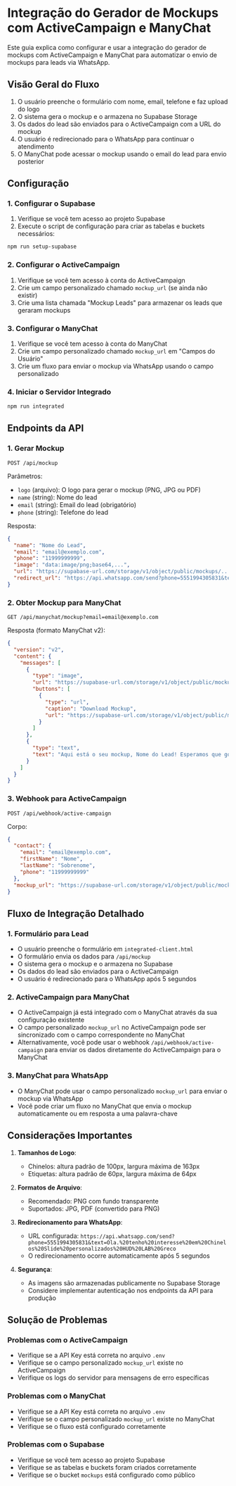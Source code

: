 # Integração do Gerador de Mockups com ActiveCampaign e ManyChat

Este guia explica como configurar e usar a integração do gerador de mockups com ActiveCampaign e ManyChat para automatizar o envio de mockups para leads via WhatsApp.

## Visão Geral do Fluxo

1. O usuário preenche o formulário com nome, email, telefone e faz upload do logo
2. O sistema gera o mockup e o armazena no Supabase Storage
3. Os dados do lead são enviados para o ActiveCampaign com a URL do mockup
4. O usuário é redirecionado para o WhatsApp para continuar o atendimento
5. O ManyChat pode acessar o mockup usando o email do lead para envio posterior

## Configuração

### 1. Configurar o Supabase

1. Verifique se você tem acesso ao projeto Supabase
2. Execute o script de configuração para criar as tabelas e buckets necessários:

```bash
npm run setup-supabase
```

### 2. Configurar o ActiveCampaign

1. Verifique se você tem acesso à conta do ActiveCampaign
2. Crie um campo personalizado chamado `mockup_url` (se ainda não existir)
3. Crie uma lista chamada "Mockup Leads" para armazenar os leads que geraram mockups

### 3. Configurar o ManyChat

1. Verifique se você tem acesso à conta do ManyChat
2. Crie um campo personalizado chamado `mockup_url` em "Campos do Usuário"
3. Crie um fluxo para enviar o mockup via WhatsApp usando o campo personalizado

### 4. Iniciar o Servidor Integrado

```bash
npm run integrated
```

## Endpoints da API

### 1. Gerar Mockup

```
POST /api/mockup
```

Parâmetros:
- `logo` (arquivo): O logo para gerar o mockup (PNG, JPG ou PDF)
- `name` (string): Nome do lead
- `email` (string): Email do lead (obrigatório)
- `phone` (string): Telefone do lead

Resposta:
```json
{
  "name": "Nome do Lead",
  "email": "email@exemplo.com",
  "phone": "11999999999",
  "image": "data:image/png;base64,...",
  "url": "https://supabase-url.com/storage/v1/object/public/mockups/...",
  "redirect_url": "https://api.whatsapp.com/send?phone=5551994305831&text=..."
}
```

### 2. Obter Mockup para ManyChat

```
GET /api/manychat/mockup?email=email@exemplo.com
```

Resposta (formato ManyChat v2):
```json
{
  "version": "v2",
  "content": {
    "messages": [
      {
        "type": "image",
        "url": "https://supabase-url.com/storage/v1/object/public/mockups/...",
        "buttons": [
          {
            "type": "url",
            "caption": "Download Mockup",
            "url": "https://supabase-url.com/storage/v1/object/public/mockups/..."
          }
        ]
      },
      {
        "type": "text",
        "text": "Aqui está o seu mockup, Nome do Lead! Esperamos que goste do resultado."
      }
    ]
  }
}
```

### 3. Webhook para ActiveCampaign

```
POST /api/webhook/active-campaign
```

Corpo:
```json
{
  "contact": {
    "email": "email@exemplo.com",
    "firstName": "Nome",
    "lastName": "Sobrenome",
    "phone": "11999999999"
  },
  "mockup_url": "https://supabase-url.com/storage/v1/object/public/mockups/..."
}
```

## Fluxo de Integração Detalhado

### 1. Formulário para Lead

- O usuário preenche o formulário em `integrated-client.html`
- O formulário envia os dados para `/api/mockup`
- O sistema gera o mockup e o armazena no Supabase
- Os dados do lead são enviados para o ActiveCampaign
- O usuário é redirecionado para o WhatsApp após 5 segundos

### 2. ActiveCampaign para ManyChat

- O ActiveCampaign já está integrado com o ManyChat através da sua configuração existente
- O campo personalizado `mockup_url` no ActiveCampaign pode ser sincronizado com o campo correspondente no ManyChat
- Alternativamente, você pode usar o webhook `/api/webhook/active-campaign` para enviar os dados diretamente do ActiveCampaign para o ManyChat

### 3. ManyChat para WhatsApp

- O ManyChat pode usar o campo personalizado `mockup_url` para enviar o mockup via WhatsApp
- Você pode criar um fluxo no ManyChat que envia o mockup automaticamente ou em resposta a uma palavra-chave

## Considerações Importantes

1. **Tamanhos de Logo**:
   - Chinelos: altura padrão de 100px, largura máxima de 163px
   - Etiquetas: altura padrão de 60px, largura máxima de 64px

2. **Formatos de Arquivo**:
   - Recomendado: PNG com fundo transparente
   - Suportados: JPG, PDF (convertido para PNG)

3. **Redirecionamento para WhatsApp**:
   - URL configurada: `https://api.whatsapp.com/send?phone=5551994305831&text=Ola.%20tenho%20interesse%20em%20Chinelos%20Slide%20personalizados%20HUD%20LAB%20Greco`
   - O redirecionamento ocorre automaticamente após 5 segundos

4. **Segurança**:
   - As imagens são armazenadas publicamente no Supabase Storage
   - Considere implementar autenticação nos endpoints da API para produção

## Solução de Problemas

### Problemas com o ActiveCampaign

- Verifique se a API Key está correta no arquivo `.env`
- Verifique se o campo personalizado `mockup_url` existe no ActiveCampaign
- Verifique os logs do servidor para mensagens de erro específicas

### Problemas com o ManyChat

- Verifique se a API Key está correta no arquivo `.env`
- Verifique se o campo personalizado `mockup_url` existe no ManyChat
- Verifique se o fluxo está configurado corretamente

### Problemas com o Supabase

- Verifique se você tem acesso ao projeto Supabase
- Verifique se as tabelas e buckets foram criados corretamente
- Verifique se o bucket `mockups` está configurado como público
